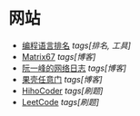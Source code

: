 # 网站

- [编程语言排名](https://www.tiobe.com/tiobe-index/) _tags[排名, 工具]_
- [Matrix67](http://www.matrix67.com/blog/) _tags[博客]_
- [阮一峰的网络日志](http://www.ruanyifeng.com/blog/archives.html) _tags[博客]_
- [果壳任意门](http://gate.guokr.com/) _tags[博客]_
- [HihoCoder](http://hihocoder.com/problemset) _tags[刷题]_
- [LeetCode](https://leetcode.com/problemset/algorithms/) _tags[刷题]_